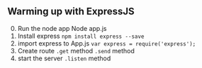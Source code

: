 ## Warming up with ExpressJS


0. Run the node app
     Node app.js
1. Install express
     `npm install express --save`
2. import express to App.js
     `var express = require('express');`
3. Create route
     `.get` method
     `.send` method
4. start the server
     `.listen` method
